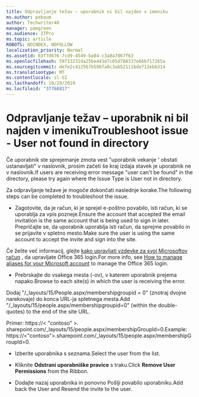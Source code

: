 ```yaml
---
title: Odpravljanje težav – uporabnik ni bil najden v imeniku
ms.author: pebaum
author: Techwriter40
manager: pamgreen
ms.audience: ITPro
ms.topic: article
ROBOTS: NOINDEX, NOFOLLOW
localization_priority: Normal
ms.assetid: 63f7d676-7cd9-4549-ba84-c3a8a7867f63
ms.openlocfilehash: 59713231da25be441e7c05d788337e66bf17265a
ms.sourcegitcommit: defe2c412567b596fa8c3ab52111bde712ebb314
ms.translationtype: MT
ms.contentlocale: sl-SI
ms.lasthandoff: 10/29/2019
ms.locfileid: "37768817"
---
```

# <a name="troubleshoot-issue---user-not-found-in-directory"></a><span data-ttu-id="34263-102">Odpravljanje težav – uporabnik ni bil najden v imeniku</span><span class="sxs-lookup"><span data-stu-id="34263-102">Troubleshoot issue - User not found in directory</span></span>

<span data-ttu-id="34263-103">Če uporabnik ste sprejemanje zmota vest "uporabnik vekanje ' obstati ustanavljati" v naslovnik, prosim začeti še kraj izdaja stavek je uporabnik ne v naslovnik.</span><span class="sxs-lookup"><span data-stu-id="34263-103">If users are receiving error message "user can't be found" in the directory, please try again where the Issue Type is User not in directory.</span></span>

<span data-ttu-id="34263-104">Za odpravljanje težave je mogoče dokončati naslednje korake.</span><span class="sxs-lookup"><span data-stu-id="34263-104">The following steps can be completed to troubleshoot the issue.</span></span>

- <span data-ttu-id="34263-105">Zagotovite, da je račun, ki je sprejel e-poštno povabilo, isti račun, ki se uporablja za vpis pozneje.</span><span class="sxs-lookup"><span data-stu-id="34263-105">Ensure the account that accepted the email invitation is the same account that is being used to sign in later.</span></span> <span data-ttu-id="34263-106">Prepričajte se, da uporabnik uporablja isti račun, da sprejme povabilo in se prijavite v spletno mesto.</span><span class="sxs-lookup"><span data-stu-id="34263-106">Make sure the user is using the same account to accept the invite and sign into the site.</span></span> 

<span data-ttu-id="34263-107">Če želite več informacij, glejte [kako upravljati vzdevke za svoj Microsoftov račun</a> , da upravljate Office 365 login](https://support.microsoft.com/help/12407/microsoft-account-how-to-manage-aliases).</span><span class="sxs-lookup"><span data-stu-id="34263-107">For more info, see [How to manage aliases for your Microsoft account</a> to manage the Office 365 login](https://support.microsoft.com/help/12407/microsoft-account-how-to-manage-aliases).</span></span> 

- <span data-ttu-id="34263-108">Prebrskajte do vsakega mesta (-ov), v katerem uporabnik prejema napako.</span><span class="sxs-lookup"><span data-stu-id="34263-108">Browse to each site(s) in which the user is receiving the error.</span></span> 

<span data-ttu-id="34263-109">Dodaj "/_layouts/15/People.aspx/membershipgroupid = 0" (znotraj dvojne narekovaje) do konca URL-ja spletnega mesta.</span><span class="sxs-lookup"><span data-stu-id="34263-109">Add "/_layouts/15/people.aspx/membershipgroupid=0" (within the double-quotes) to the end of the site URL.</span></span> 

<span data-ttu-id="34263-110">Primer: https://< "contoso" >. sharepoint.com/_layouts/15/people.aspx/membershipGroupId=0.</span><span class="sxs-lookup"><span data-stu-id="34263-110">Example: https://<"contoso">.sharepoint.com/_layouts/15/people.aspx/membershipGroupId=0.</span></span>

- <span data-ttu-id="34263-111">Izberite uporabnika s seznama.</span><span class="sxs-lookup"><span data-stu-id="34263-111">Select the user from the list.</span></span>

- <span data-ttu-id="34263-112">Kliknite **Odstrani uporabniške pravice** s traku.</span><span class="sxs-lookup"><span data-stu-id="34263-112">Click **Remove User Permissions** from the Ribbon.</span></span> 
-  <span data-ttu-id="34263-113">Dodajte nazaj uporabnika in ponovno Pošlji povabilo uporabniku.</span><span class="sxs-lookup"><span data-stu-id="34263-113">Add back the User and Resend the invite to the user.</span></span>

